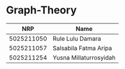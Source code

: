 # Graph-Theory

| NRP        | Name                        |
| ---------- | --------------------------- |
| 5025211050 | Rule Lulu Damara            |
| 5025211057 | Salsabila Fatma Aripa       |
| 5025211254 | Yusna Millaturrosyidah      |
